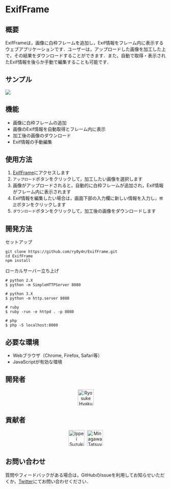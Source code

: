 # ExifFrame

## 概要

ExifFrameは，画像に白枠フレームを追加し，Exif情報をフレーム内に表示するウェブアプリケーションです．ユーザーは，アップロードした画像を加工した上で，その結果をダウンロードすることができます．また，自動で取得・表示されたExif情報を後らか手動で編集することも可能です．

## サンプル

![](./assets/demo.jpg)

## 機能

- 画像に白枠フレームの追加
- 画像のExif情報を自動取得とフレーム内に表示
- 加工後の画像のダウンロード
- Exif情報の手動編集

## 使用方法

1. [ExifFrame](https://ry0y4n.github.io/ExifFrame/)にアクセスします
2. `アップロード`ボタンをクリックして，加工したい画像を選択します
3. 画像がアップロードされると，自動的に白枠フレームが追加され，Exif情報がフレーム内に表示されます
4. Exif情報を編集したい場合は，画面下部の入力欄に新しい情報を入力し，`修正`ボタンをクリックします
5. `ダウンロード`ボタンをクリックして，加工後の画像をダウンロードします

## 開発方法

セットアップ

```
git clone https://github.com/ry0y4n/ExifFrame.git
cd ExifFrame
npm install
```

ローカルサーバー立ち上げ
```
# python 2.X
$ python -m SimpleHTTPServer 8080

# python 3.X
$ python -m http.server 8080

# ruby
$ ruby -run -e httpd . -p 8080

# php
$ php -S localhost:8080
```

## 必要な環境

- Webブラウザ（Chrome, Firefox, Safari等）
- JavaScriptが有効な環境

## 開発者

<p align="center"><a href="https://github.com/ry0y4n"><img src="https://avatars.githubusercontent.com/ry0y4n?v=4" width="50px" alt="Ryosuke Hyakuta" /></a></p>

## 貢献者

<p align="center"><a href="https://github.com/1heisuzuki"><img src="https://avatars.githubusercontent.com/1heisuzuki?v=4" width="50px" alt="Ippei Suzuki" /></a>&nbsp;&nbsp;<a href="https://github.com/cha84rakanal"><img src="https://avatars.githubusercontent.com/cha84rakanal?v=4" width="50px" alt="Minagawa Tatsuya" /></a></p>

## お問い合わせ

質問やフィードバックがある場合は，GitHubのIssueを利用してお知らせいただくか，[Twitter](https://twitter.com/AnoTensai)にてお問い合わせください．
